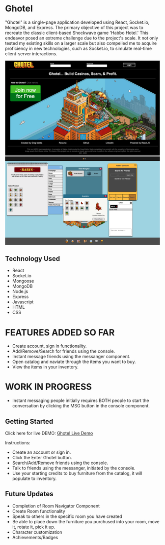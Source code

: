 # Ghotel

"Ghotel" is a single-page application developed using React, Socket.io, MongoDB, and Express. The primary objective of this project was to recreate the classic client-based Shockwave game 'Habbo Hotel.' This endeavor posed an extreme challenge due to the project's scale. It not only tested my existing skills on a larger scale but also compelled me to acquire proficiency in new technologies, such as Socket.io, to simulate real-time client-server interactions.

![Ghotel Homepage](/src/assets/images/readme/homescreen.png)
![Ghotel Client](/src/assets/images/readme/clientscreen.png)


## Technology Used

- React
- Socket.io 
- Mongoose
- MongoDB
- Node.js
- Express
- Javascript
- HTML
- CSS


# FEATURES ADDED SO FAR

- Create account, sign in functionality.
- Add/Remove/Search for friends using the console.
- Instant message friends using the messanger component. 
- Open catalog and naviate through the items you want to buy. 
- View the items in your inventory. 

# WORK IN PROGRESS

- Instant messaging people initially requires BOTH people to start the conversation by clicking the MSG button in the console component.

## Getting Started


Click here for live DEMO: 
[Ghotel Live Demo](https://ghotel-client.onrender.com/)

Instructions:

- Create an account or sign in.
- Click the Enter Ghotel button.
- Search/Add/Remove friends using the console.
- Talk to friends using the messanger, initiated by the console.
- Use your starting credits to buy furniture from the catalog, it will populate to inventory.


## Future Updates

- Completion of Room Navigator Component
- Create Room functionality
- Speak to others in the specific room you have created
- Be able to place down the furniture you purchused into your room, move it, rotate it, pick it up. 
- Character customization
- Achievements/Badges


